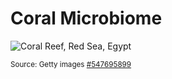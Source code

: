 # Coral Microbiome

![Coral Reef, Red Sea, Egypt](https://media.gettyimages.com/id/547695899/photo/reef-scene.jpg?s=1024x1024&w=gi&k=20&c=ocQMEYISLFD4waMCXWRo9spZqqzOMOnKAsjusafx0bo=)

<sub>Source: Getty images [#547695899](https://www.gettyimages.com/detail/photo/reef-scene-royalty-free-image/547695899?adppopup=true)</sub>
